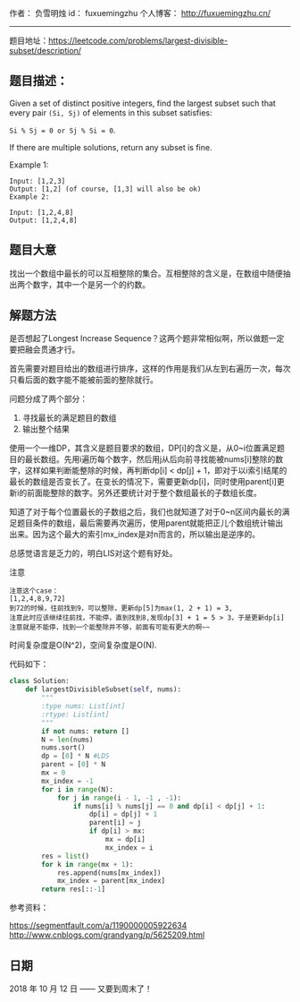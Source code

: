 作者： 		负雪明烛 
id：				fuxuemingzhu
个人博客：	http://fuxuemingzhu.cn/

---

题目地址：https://leetcode.com/problems/largest-divisible-subset/description/

## 题目描述：

Given a set of distinct positive integers, find the largest subset such that every pair ``(Si, Sj)`` of elements in this subset satisfies:

``Si % Sj = 0 or Sj % Si = 0``.

If there are multiple solutions, return any subset is fine.

Example 1:

    Input: [1,2,3]
    Output: [1,2] (of course, [1,3] will also be ok)
    Example 2:
    
    Input: [1,2,4,8]
    Output: [1,2,4,8]


## 题目大意


找出一个数组中最长的可以互相整除的集合。互相整除的含义是，在数组中随便抽出两个数字，其中一个是另一个的约数。

## 解题方法

是否想起了Longest Increase Sequence？这两个题非常相似啊，所以做题一定要把融会贯通才行。

首先需要对题目给出的数组进行排序，这样的作用是我们从左到右遍历一次，每次只看后面的数字能不能被前面的整除就行。

问题分成了两个部分：

1. 寻找最长的满足题目的数组
2. 输出整个结果

使用一个一维DP，其含义是题目要求的数组，DP[i]的含义是，从0~i位置满足题目的最长数组。先用i遍历每个数字，然后用j从后向前寻找能被nums[i]整除的数字，这样如果判断能整除的时候，再判断dp[i] < dp[j] + 1，即对于以i索引结尾的最长的数组是否变长了。在变长的情况下，需要更新dp[i]，同时使用parent[i]更新i的前面能整除的数字。另外还要统计对于整个数组最长的子数组长度。

知道了对于每个位置最长的子数组之后，我们也就知道了对于0~n区间内最长的满足题目条件的数组，最后需要再次遍历，使用parent就能把正儿个数组统计输出出来。因为这个最大的索引mx_index是对n而言的，所以输出是逆序的。

总感觉语言是乏力的，明白LIS对这个题有好处。

注意

    注意这个case：
    [1,2,4,8,9,72]
    到72的时候，往前找到9，可以整除，更新dp[5]为max(1, 2 + 1) = 3,
    注意此时应该继续往前找，不能停，直到找到8,发现dp[3] + 1 = 5 > 3，于是更新dp[i]
    注意就是不能停，找到一个能整除并不够，前面有可能有更大的啊~~

时间复杂度是O(N^2)，空间复杂度是O(N). 

代码如下：

```python
class Solution:
    def largestDivisibleSubset(self, nums):
        """
        :type nums: List[int]
        :rtype: List[int]
        """
        if not nums: return []
        N = len(nums)
        nums.sort()
        dp = [0] * N #LDS
        parent = [0] * N
        mx = 0
        mx_index = -1
        for i in range(N):
            for j in range(i - 1, -1 , -1):
                if nums[i] % nums[j] == 0 and dp[i] < dp[j] + 1:
                    dp[i] = dp[j] + 1
                    parent[i] = j
                    if dp[i] > mx:
                        mx = dp[i]
                        mx_index = i
        res = list()
        for k in range(mx + 1):
            res.append(nums[mx_index])
            mx_index = parent[mx_index]
        return res[::-1]
```

参考资料：

https://segmentfault.com/a/1190000005922634
http://www.cnblogs.com/grandyang/p/5625209.html

## 日期

2018 年 10 月 12 日 —— 又要到周末了！


  [1]: https://blog.csdn.net/fuxuemingzhu/article/details/51291936
